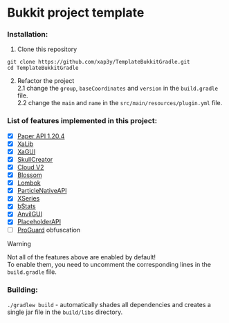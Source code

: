 # Bukkit project template

### Installation:

1. Clone this repository
```shell
git clone https://github.com/xap3y/TemplateBukkitGradle.git
cd TemplateBukkitGradle
```
2. Refactor the project \
    2.1 change the `group`, `baseCoordinates` and `version` in the `build.gradle` file. \
    2.2 change the `main` and `name` in the `src/main/resources/plugin.yml` file.

### List of features implemented in this project:

- [x] [Paper API 1.20.4](https://jd.papermc.io/paper/1.20.4/)
- [x] [XaLib](https://xalib.xap3y.eu/)
- [x] [XaGUI](https://xagui.xap3y.eu/docs)
- [x] [SkullCreator](https://skullcreator.xap3y.eu)
- [x] [Cloud V2](https://cloud.incendo.org/minecraft/paper/)
- [x] [Blossom](https://blossom.kyori.net)
- [x] [Lombok](https://projectlombok.org/)
- [x] [ParticleNativeAPI](https://github.com/Fierioziy/ParticleNativeAPI)
- [x] [XSeries](https://www.spigotmc.org/threads/xseries-xmaterial-xparticle-xsound-xpotion-titles-actionbar-etc.378136/)
- [x] [bStats](https://bstats.org/)
- [x] [AnvilGUI](https://github.com/WesJD/AnvilGUI)
- [x] [PlaceholderAPI](https://wiki.placeholderapi.com/developers/using-placeholderapi/)
- [ ] [ProGuard](https://www.guardsquare.com/proguard) obfuscation

> [!WARNING]  
> Not all of the features above are enabled by default! \
> To enable them, you need to uncomment the corresponding lines in the `build.gradle` file.


### Building:

`./gradlew build` - automatically shades all dependencies and creates a single jar file in the `build/libs` directory.